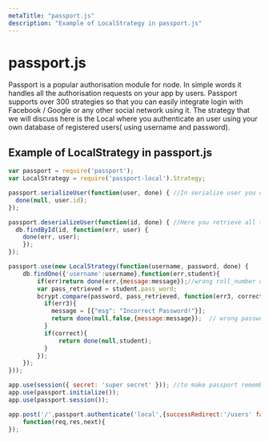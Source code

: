 ```yaml
---
metaTitle: "passport.js"
description: "Example of LocalStrategy in passport.js"
---
```


# passport.js


Passport is a popular authorisation module for node. In simple words it handles all the authorisation requests on your app by users. Passport supports over 300 strategies so that you can easily integrate login with Facebook / Google or any other social network using it. The strategy that we will discuss here is the Local where you authenticate an user using your own database of registered users( using username and password).



## Example of LocalStrategy in passport.js


```js
var passport = require('passport');
var LocalStrategy = require('passport-local').Strategy;

passport.serializeUser(function(user, done) { //In serialize user you decide what to store in the session. Here I'm storing the user id only.
  done(null, user.id);
});

passport.deserializeUser(function(id, done) { //Here you retrieve all the info of the user from the session storage using the user id stored in the session earlier using serialize user.
  db.findById(id, function(err, user) {
    done(err, user);
    });
});

passport.use(new LocalStrategy(function(username, password, done) {
    db.findOne({'username':username},function(err,student){
        if(err)return done(err,{message:message});//wrong roll_number or password; 
        var pass_retrieved = student.pass_word;
        bcrypt.compare(password, pass_retrieved, function(err3, correct) {
          if(err3){
            message = [{"msg": "Incorrect Password!"}];
            return done(null,false,{message:message});  // wrong password
          }       
          if(correct){
              return done(null,student);
          } 
        });
    });
}));

app.use(session({ secret: 'super secret' })); //to make passport remember the user on other pages too.(Read about session store. I used express-sessions.)
app.use(passport.initialize());
app.use(passport.session());

app.post('/',passport.authenticate('local',{successRedirect:'/users' failureRedirect: '/'}),
    function(req,res,next){
});

```

